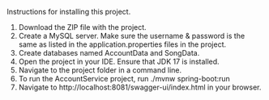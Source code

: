 Instructions for installing this project.
1. Download the ZIP file with the project.
2. Create a MySQL server. Make sure the username & password is the same as listed in the application.properties files in the project.
3. Create databases named AccountData and SongData.
4. Open the project in your IDE. Ensure that JDK 17 is installed.
5. Navigate to the project folder in a command line.
6. To run the AccountService project, run ./mvnw spring-boot:run
7. Navigate to http://localhost:8081/swagger-ui/index.html in your browser.